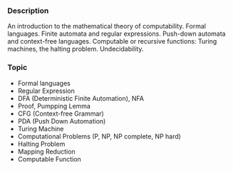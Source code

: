 ### Description

An introduction to the mathematical theory of computability. Formal languages. Finite automata and regular expressions. Push-down automata and context-free languages. Computable or recursive functions: Turing machines, the halting problem. Undecidability. 

### Topic
- Formal languages
- Regular Expression
- DFA (Deterministic Finite Automation), NFA
- Proof, Pumpping Lemma
- CFG (Context-free Grammar)
- PDA (Push Down Automation)
- Turing Machine
- Computational Problems (P, NP, NP complete, NP hard)
- Halting Problem
- Mapping Reduction
- Computable Function